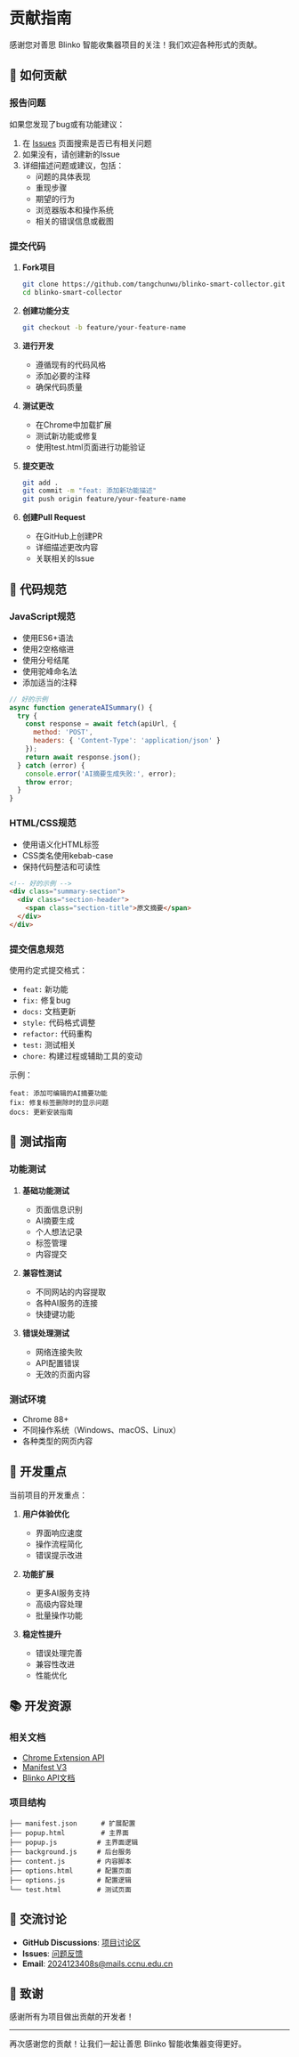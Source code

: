 # 贡献指南

感谢您对善思 Blinko 智能收集器项目的关注！我们欢迎各种形式的贡献。

## 🤝 如何贡献

### 报告问题

如果您发现了bug或有功能建议：

1. 在 [Issues](https://github.com/tangchunwu/blinko-smart-collector/issues) 页面搜索是否已有相关问题
2. 如果没有，请创建新的Issue
3. 详细描述问题或建议，包括：
   - 问题的具体表现
   - 重现步骤
   - 期望的行为
   - 浏览器版本和操作系统
   - 相关的错误信息或截图

### 提交代码

1. **Fork项目**
   ```bash
   git clone https://github.com/tangchunwu/blinko-smart-collector.git
   cd blinko-smart-collector
   ```

2. **创建功能分支**
   ```bash
   git checkout -b feature/your-feature-name
   ```

3. **进行开发**
   - 遵循现有的代码风格
   - 添加必要的注释
   - 确保代码质量

4. **测试更改**
   - 在Chrome中加载扩展
   - 测试新功能或修复
   - 使用test.html页面进行功能验证

5. **提交更改**
   ```bash
   git add .
   git commit -m "feat: 添加新功能描述"
   git push origin feature/your-feature-name
   ```

6. **创建Pull Request**
   - 在GitHub上创建PR
   - 详细描述更改内容
   - 关联相关的Issue

## 📝 代码规范

### JavaScript规范

- 使用ES6+语法
- 使用2空格缩进
- 使用分号结尾
- 使用驼峰命名法
- 添加适当的注释

```javascript
// 好的示例
async function generateAISummary() {
  try {
    const response = await fetch(apiUrl, {
      method: 'POST',
      headers: { 'Content-Type': 'application/json' }
    });
    return await response.json();
  } catch (error) {
    console.error('AI摘要生成失败:', error);
    throw error;
  }
}
```

### HTML/CSS规范

- 使用语义化HTML标签
- CSS类名使用kebab-case
- 保持代码整洁和可读性

```html
<!-- 好的示例 -->
<div class="summary-section">
  <div class="section-header">
    <span class="section-title">原文摘要</span>
  </div>
</div>
```

### 提交信息规范

使用约定式提交格式：

- `feat:` 新功能
- `fix:` 修复bug
- `docs:` 文档更新
- `style:` 代码格式调整
- `refactor:` 代码重构
- `test:` 测试相关
- `chore:` 构建过程或辅助工具的变动

示例：
```
feat: 添加可编辑的AI摘要功能
fix: 修复标签删除时的显示问题
docs: 更新安装指南
```

## 🧪 测试指南

### 功能测试

1. **基础功能测试**
   - 页面信息识别
   - AI摘要生成
   - 个人想法记录
   - 标签管理
   - 内容提交

2. **兼容性测试**
   - 不同网站的内容提取
   - 各种AI服务的连接
   - 快捷键功能

3. **错误处理测试**
   - 网络连接失败
   - API配置错误
   - 无效的页面内容

### 测试环境

- Chrome 88+
- 不同操作系统（Windows、macOS、Linux）
- 各种类型的网页内容

## 🎯 开发重点

当前项目的开发重点：

1. **用户体验优化**
   - 界面响应速度
   - 操作流程简化
   - 错误提示改进

2. **功能扩展**
   - 更多AI服务支持
   - 高级内容处理
   - 批量操作功能

3. **稳定性提升**
   - 错误处理完善
   - 兼容性改进
   - 性能优化

## 📚 开发资源

### 相关文档

- [Chrome Extension API](https://developer.chrome.com/docs/extensions/)
- [Manifest V3](https://developer.chrome.com/docs/extensions/mv3/)
- [Blinko API文档](https://github.com/blinko-space/blinko)

### 项目结构

```
├── manifest.json      # 扩展配置
├── popup.html         # 主界面
├── popup.js          # 主界面逻辑
├── background.js     # 后台服务
├── content.js        # 内容脚本
├── options.html      # 配置页面
├── options.js        # 配置逻辑
└── test.html         # 测试页面
```

## 💬 交流讨论

- **GitHub Discussions**: [项目讨论区](https://github.com/tangchunwu/blinko-smart-collector/discussions)
- **Issues**: [问题反馈](https://github.com/tangchunwu/blinko-smart-collector/issues)
- **Email**: [2024123408s@mails.ccnu.edu.cn](mailto:2024123408s@mails.ccnu.edu.cn)

## 🙏 致谢

感谢所有为项目做出贡献的开发者！

---

再次感谢您的贡献！让我们一起让善思 Blinko 智能收集器变得更好。
